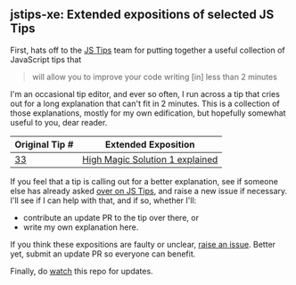 ## jstips-xe: Extended expositions of selected JS Tips

First, hats off to the [JS Tips](https://github.com/loverajoel/jstips) team for putting together a useful collection of JavaScript tips that
>will allow you to improve your code writing [in] less than 2 minutes

I'm an occasional tip editor, and ever so often, I run across a tip that cries out for a long explanation that can't fit in 2 minutes. This is a collection of those explanations, mostly for my own edification, but hopefully somewhat useful to you, dear reader.

Original Tip # | Extended Exposition
------|----------------------------
[33](https://github.com/loverajoel/jstips/blob/gh-pages/_posts/en/2016-02-02-create-range-0...n-easily-using-one-line.md) | [High Magic Solution 1 explained](tips/33.md)

If you feel that a tip is calling out for a better explanation, see if someone else has already asked [over on JS Tips](https://github.com/loverajoel/jstips/issues), and raise a new issue if necessary. I'll see if I can help with that, and if so, whether I'll:
* contribute an update PR to the tip over there, or
* write my own explanation here.

If you think these expositions are faulty or unclear, [raise an issue](https://github.com/gromgit/jstips-xe/issues). Better yet, submit an update PR so everyone can benefit.

Finally, do [watch](https://github.com/gromgit/jstips-xe/subscription) this repo for updates.
